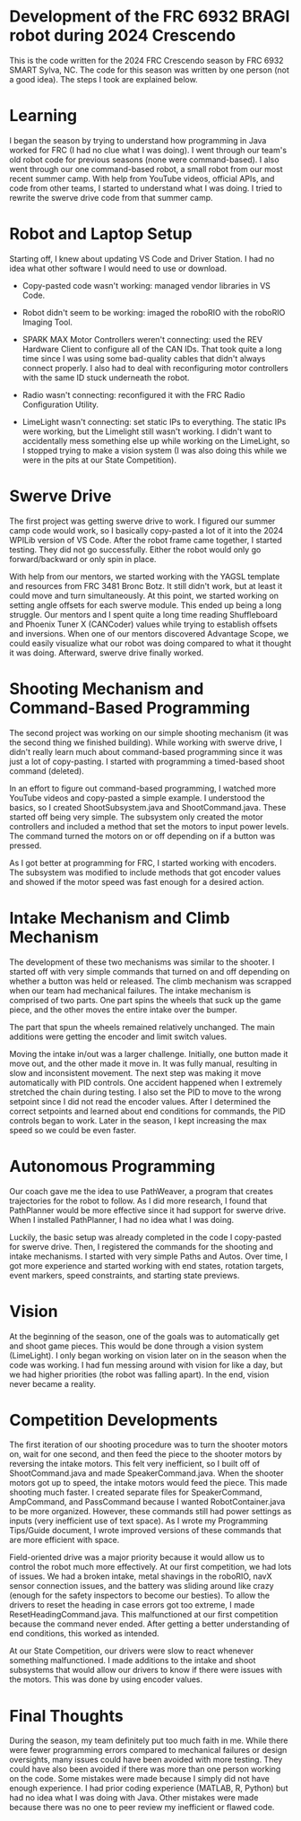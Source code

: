 # Development of the FRC 6932 BRAGI robot during 2024 Crescendo

This is the code written for the 2024 FRC Crescendo season by FRC 6932 SMART Sylva, NC. The code for this season was written by one person (not a good idea). The steps I took are explained below. 

# Learning

I began the season by trying to understand how programming in Java worked for FRC (I had no clue what I was doing). I went through our team's old robot code for previous seasons (none were command-based). I also went through our one command-based robot, a small robot from our most recent summer camp. With help from YouTube videos, official APIs, and code from other teams, I started to understand what I was doing. I tried to rewrite the swerve drive code from that summer camp. 

# Robot and Laptop Setup

Starting off, I knew about updating VS Code and Driver Station. I had no idea what other software I would need to use or download. 

- Copy-pasted code wasn't working: managed vendor libraries in VS Code. 

- Robot didn't seem to be working: imaged the roboRIO with the roboRIO Imaging Tool. 

- SPARK MAX Motor Controllers weren't connecting: used the REV Hardware Client to configure all of the CAN IDs. That took quite a long time since I was using some bad-quality cables that didn't always connect properly. I also had to deal with reconfiguring motor controllers with the same ID stuck underneath the robot. 

- Radio wasn't connecting: reconfigured it with the FRC Radio Configuration Utility. 

- LimeLight wasn't connecting: set static IPs to everything. The static IPs were working, but the Limelight still wasn't working. I didn't want to accidentally mess something else up while working on the LimeLight, so I stopped trying to make a vision system (I was also doing this while we were in the pits at our State Competition). 

# Swerve Drive

The first project was getting swerve drive to work. I figured our summer camp code would work, so I basically copy-pasted a lot of it into the 2024 WPILib version of VS Code. After the robot frame came together, I started testing. They did not go successfully. Either the robot would only go forward/backward or only spin in place. 

With help from our mentors, we started working with the YAGSL template and resources from FRC 3481 Bronc Botz. It still didn't work, but at least it could move and turn simultaneously. At this point, we started working on setting angle offsets for each swerve module. This ended up being a long struggle. Our mentors and I spent quite a long time reading Shuffleboard and Phoenix Tuner X (CANCoder) values while trying to establish offsets and inversions. When one of our mentors discovered Advantage Scope, we could easily visualize what our robot was doing compared to what it thought it was doing. Afterward, swerve drive finally worked. 

# Shooting Mechanism and Command-Based Programming

The second project was working on our simple shooting mechanism (it was the second thing we finished building). While working with swerve drive, I didn't really learn much about command-based programming since it was just a lot of copy-pasting. I started with programming a timed-based shoot command (deleted). 

In an effort to figure out command-based programming, I watched more YouTube videos and copy-pasted a simple example. I understood the basics, so I created ShootSubsystem.java and ShootCommand.java. These started off being very simple. The subsystem only created the motor controllers and included a method that set the motors to input power levels. The command turned the motors on or off depending on if a button was pressed. 

As I got better at programming for FRC, I started working with encoders. The subsystem was modified to include methods that got encoder values and showed if the motor speed was fast enough for a desired action. 

# Intake Mechanism and Climb Mechanism

The development of these two mechanisms was similar to the shooter. I started off with very simple commands that turned on and off depending on whether a button was held or released. The climb mechanism was scrapped when our team had mechanical failures. The intake mechanism is comprised of two parts. One part spins the wheels that suck up the game piece, and the other moves the entire intake over the bumper. 

The part that spun the wheels remained relatively unchanged. The main additions were getting the encoder and limit switch values. 

Moving the intake in/out was a larger challenge. Initially, one button made it move out, and the other made it move in. It was fully manual, resulting in slow and inconsistent movement. The next step was making it move automatically with PID controls. One accident happened when I extremely stretched the chain during testing. I also set the PID to move to the wrong setpoint since I did not read the encoder values. After I determined the correct setpoints and learned about end conditions for commands, the PID controls began to work. Later in the season, I kept increasing the max speed so we could be even faster. 

# Autonomous Programming

Our coach gave me the idea to use PathWeaver, a program that creates trajectories for the robot to follow. As I did more research, I found that PathPlanner would be more effective since it had support for swerve drive. When I installed PathPlanner, I had no idea what I was doing. 

Luckily, the basic setup was already completed in the code I copy-pasted for swerve drive. Then, I registered the commands for the shooting and intake mechanisms. I started with very simple Paths and Autos. Over time, I got more experience and started working with end states, rotation targets, event markers, speed constraints, and starting state previews. 

# Vision

At the beginning of the season, one of the goals was to automatically get and shoot game pieces. This would be done through a vision system (LimeLight). I only began working on vision later on in the season when the code was working. I had fun messing around with vision for like a day, but we had higher priorities (the robot was falling apart). In the end, vision never became a reality. 

# Competition Developments

The first iteration of our shooting procedure was to turn the shooter motors on, wait for one second, and then feed the piece to the shooter motors by reversing the intake motors. This felt very inefficient, so I built off of ShootCommand.java and made SpeakerCommand.java. When the shooter motors got up to speed, the intake motors would feed the piece. This made shooting much faster. I created separate files for SpeakerCommand, AmpCommand, and PassCommand because I wanted RobotContainer.java to be more organized. However, these commands still had power settings as inputs (very inefficient use of text space). As I wrote my Programming Tips/Guide document, I wrote improved versions of these commands that are more efficient with space. 

Field-oriented drive was a major priority because it would allow us to control the robot much more effectively. At our first competition, we had lots of issues. We had a broken intake, metal shavings in the roboRIO, navX sensor connection issues, and the battery was sliding around like crazy (enough for the safety inspectors to become our besties). To allow the drivers to reset the heading in case errors got too extreme, I made ResetHeadingCommand.java. This malfunctioned at our first competition because the command never ended. After getting a better understanding of end conditions, this worked as intended. 

At our State Competition, our drivers were slow to react whenever something malfunctioned. I made additions to the intake and shoot subsystems that would allow our drivers to know if there were issues with the motors. This was done by using encoder values. 

# Final Thoughts

During the season, my team definitely put too much faith in me. While there were fewer programming errors compared to mechanical failures or design oversights, many issues could have been avoided with more testing. They could have also been avoided if there was more than one person working on the code. Some mistakes were made because I simply did not have enough experience. I had prior coding experience (MATLAB, R, Python) but had no idea what I was doing with Java. Other mistakes were made because there was no one to peer review my inefficient or flawed code. 